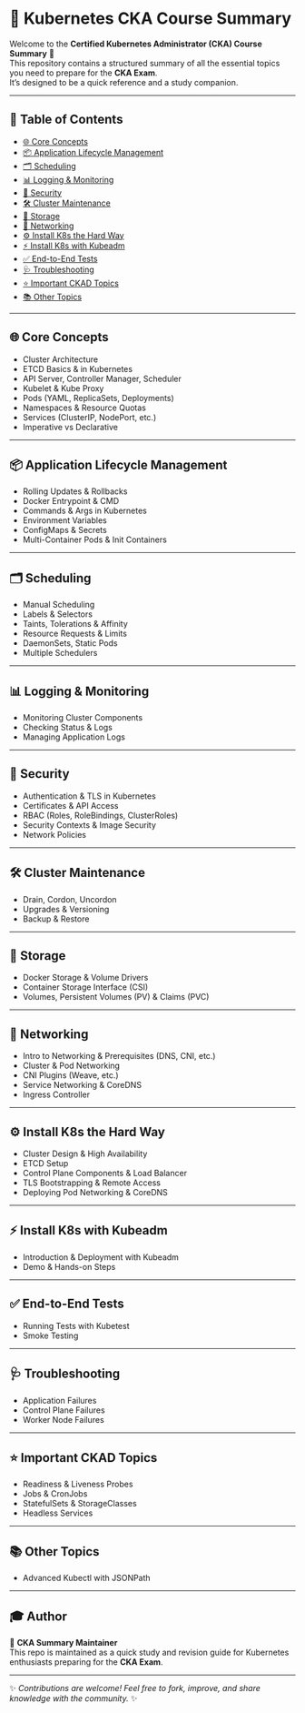 # 🚀 Kubernetes CKA Course Summary

Welcome to the **Certified Kubernetes Administrator (CKA) Course Summary** 📘  
This repository contains a structured summary of all the essential topics you need to prepare for the **CKA Exam**.  
It’s designed to be a quick reference and a study companion.

---

## 📑 Table of Contents

- [🌐 Core Concepts](#-core-concepts)
- [📦 Application Lifecycle Management](#-application-lifecycle-management)
- [🗂️ Scheduling](#️-scheduling)
- [📊 Logging & Monitoring](#-logging--monitoring)
- [🔐 Security](#-security)
- [🛠️ Cluster Maintenance](#️-cluster-maintenance)
- [💾 Storage](#-storage)
- [🌉 Networking](#-networking)
- [⚙️ Install K8s the Hard Way](#️-install-k8s-the-hard-way)
- [⚡ Install K8s with Kubeadm](#-install-k8s-with-kubeadm)
- [✅ End-to-End Tests](#-end-to-end-tests)
- [🩺 Troubleshooting](#-troubleshooting)
- [⭐ Important CKAD Topics](#-important-ckad-topics)
- [📚 Other Topics](#-other-topics)

---

## 🌐 Core Concepts
- Cluster Architecture  
- ETCD Basics & in Kubernetes  
- API Server, Controller Manager, Scheduler  
- Kubelet & Kube Proxy  
- Pods (YAML, ReplicaSets, Deployments)  
- Namespaces & Resource Quotas  
- Services (ClusterIP, NodePort, etc.)  
- Imperative vs Declarative  

---

## 📦 Application Lifecycle Management
- Rolling Updates & Rollbacks  
- Docker Entrypoint & CMD  
- Commands & Args in Kubernetes  
- Environment Variables  
- ConfigMaps & Secrets  
- Multi-Container Pods & Init Containers  

---

## 🗂️ Scheduling
- Manual Scheduling  
- Labels & Selectors  
- Taints, Tolerations & Affinity  
- Resource Requests & Limits  
- DaemonSets, Static Pods  
- Multiple Schedulers  

---

## 📊 Logging & Monitoring
- Monitoring Cluster Components  
- Checking Status & Logs  
- Managing Application Logs  

---

## 🔐 Security
- Authentication & TLS in Kubernetes  
- Certificates & API Access  
- RBAC (Roles, RoleBindings, ClusterRoles)  
- Security Contexts & Image Security  
- Network Policies  

---

## 🛠️ Cluster Maintenance
- Drain, Cordon, Uncordon  
- Upgrades & Versioning  
- Backup & Restore  

---

## 💾 Storage
- Docker Storage & Volume Drivers  
- Container Storage Interface (CSI)  
- Volumes, Persistent Volumes (PV) & Claims (PVC)  

---

## 🌉 Networking
- Intro to Networking & Prerequisites (DNS, CNI, etc.)  
- Cluster & Pod Networking  
- CNI Plugins (Weave, etc.)  
- Service Networking & CoreDNS  
- Ingress Controller  

---

## ⚙️ Install K8s the Hard Way
- Cluster Design & High Availability  
- ETCD Setup  
- Control Plane Components & Load Balancer  
- TLS Bootstrapping & Remote Access  
- Deploying Pod Networking & CoreDNS  

---

## ⚡ Install K8s with Kubeadm
- Introduction & Deployment with Kubeadm  
- Demo & Hands-on Steps  

---

## ✅ End-to-End Tests
- Running Tests with Kubetest  
- Smoke Testing  

---

## 🩺 Troubleshooting
- Application Failures  
- Control Plane Failures  
- Worker Node Failures  

---

## ⭐ Important CKAD Topics
- Readiness & Liveness Probes  
- Jobs & CronJobs  
- StatefulSets & StorageClasses  
- Headless Services  

---

## 📚 Other Topics
- Advanced Kubectl with JSONPath  

---

## 🎓 Author
👤 **CKA Summary Maintainer**  
This repo is maintained as a quick study and revision guide for Kubernetes enthusiasts preparing for the **CKA Exam**.  

---

✨ *Contributions are welcome! Feel free to fork, improve, and share knowledge with the community.* ✨
